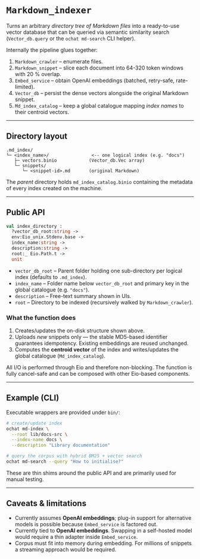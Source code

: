 # `Markdown_indexer`

Turns an arbitrary *directory tree of Markdown files* into a ready-to-use
vector database that can be queried via semantic similarity search
(`Vector_db.query` or the `ochat md-search` CLI helper).

Internally the pipeline glues together:

1. `Markdown_crawler` – enumerate files.
2. `Markdown_snippet` – slice each document into 64-320 token windows with
   20 % overlap.
3. `Embed_service` – obtain OpenAI embeddings (batched, retry-safe, rate-limited).
4. `Vector_db` – persist the dense vectors alongside the original Markdown
   snippet.
5. `Md_index_catalog` – keep a global catalogue mapping *index names* to their
   centroid vectors.

---

## Directory layout

```
.md_index/
└─ <index_name>/                <-- one logical index (e.g. "docs")
   ├─ vectors.binio            (Vector_db.Vec array)
   └─ snippets/
      └─ <snippet-id>.md       (original Markdown)
```

The *parent* directory holds `md_index_catalog.binio` containing the metadata
of every index created on the machine.

---

## Public API

```ocaml
val index_directory :
  ?vector_db_root:string ->
  env:Eio_unix.Stdenv.base ->
  index_name:string ->
  description:string ->
  root:_ Eio.Path.t ->
  unit
```

* `vector_db_root` – Parent folder holding one sub-directory per logical
  index (defaults to `.md_index`).
* `index_name` – Folder name below `vector_db_root` and primary key in the
  global catalogue (e.g. `"docs"`).
* `description` – Free-text summary shown in UIs.
* `root` – Directory to be indexed (recursively walked by
  `Markdown_crawler`).

### What the function does

1. Creates/updates the on-disk structure shown above.
2. Uploads *new* snippets only — the stable MD5-based identifier guarantees
   idempotency.  Existing embeddings are reused unchanged.
3. Computes the **centroid vector** of the index and writes/updates the global
   catalogue (`Md_index_catalog`).

All I/O is performed through Eio and therefore non-blocking.  The function is
fully cancel-safe and can be composed with other Eio-based components.

---

## Example (CLI)

Executable wrappers are provided under `bin/`:

```bash
# create/update index
ochat md-index \
  --root lib/docs-src \
  --index-name docs \
  --description "Library documentation"

# query the corpus with hybrid BM25 + vector search
ochat md-search --query "How to initialise?"
```

These are thin shims around the public API and are primarily used for manual
testing.

---

## Caveats & limitations

* Currently assumes **OpenAI embeddings**; plug-in support for
  alternative models is possible because `Embed_service` is factored out.
* Currently tied to **OpenAI embeddings**.  Swapping in a self-hosted model
  would require a thin adapter inside `Embed_service`.
* Corpus must fit into memory during embedding.  For millions of snippets a
  streaming approach would be required.

